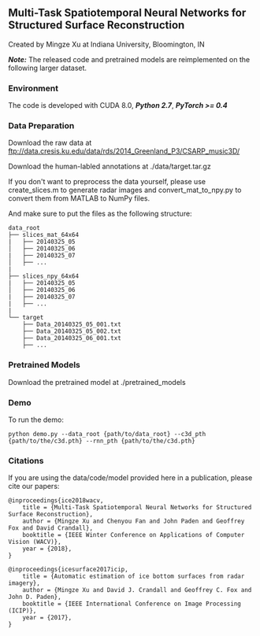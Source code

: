 ## Multi-Task Spatiotemporal Neural Networks for Structured Surface Reconstruction

Created by Mingze Xu at Indiana University, Bloomington, IN

***Note:*** The released code and pretrained models are reimplemented on the following larger dataset.

### Environment

The code is developed with CUDA 8.0, ***Python 2.7***, ***PyTorch >= 0.4***

### Data Preparation

Download the raw data at ftp://data.cresis.ku.edu/data/rds/2014_Greenland_P3/CSARP_music3D/

Download the human-labled annotations at ./data/target.tar.gz

If you don't want to preprocess the data yourself, please use create_slices.m to generate radar images and convert_mat_to_npy.py to convert them from MATLAB to NumPy files.

And make sure to put the files as the following structure:
  ```
  data_root
  ├── slices_mat_64x64
  |   ├── 20140325_05
  │   ├── 20140325_06
  |   ├── 20140325_07
  │   ├── ...
  |
  ├── slices_npy_64x64
  |   ├── 20140325_05
  │   ├── 20140325_06
  |   ├── 20140325_07
  |   ├── ...
  |
  └── target
      ├── Data_20140325_05_001.txt
      ├── Data_20140325_05_002.txt
      ├── Data_20140325_06_001.txt
      ├── ...
  ```

### Pretrained Models

Download the pretrained model at ./pretrained_models

### Demo
To run the demo:
```
python demo.py --data_root {path/to/data_root} --c3d_pth {path/to/the/c3d.pth} --rnn_pth {path/to/the/c3d.pth}
```

### Citations

If you are using the data/code/model provided here in a publication, please cite our papers:

    @inproceedings{ice2018wacv, 
        title = {Multi-Task Spatiotemporal Neural Networks for Structured Surface Reconstruction},
        author = {Mingze Xu and Chenyou Fan and John Paden and Geoffrey Fox and David Crandall},
        booktitle = {IEEE Winter Conference on Applications of Computer Vision (WACV)},
        year = {2018},
    }

    @inproceedings{icesurface2017icip, 
        title = {Automatic estimation of ice bottom surfaces from radar imagery},
        author = {Mingze Xu and David J. Crandall and Geoffrey C. Fox and John D. Paden},
        booktitle = {IEEE International Conference on Image Processing (ICIP)},
        year = {2017},
    }
